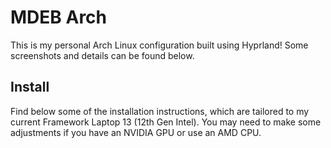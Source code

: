 # MDEB Arch

This is my personal Arch Linux configuration built using Hyprland! Some screenshots and details can be found below.

## Install

Find below some of the installation instructions, which are tailored to my current Framework Laptop 13 (12th Gen Intel). You may need to make some adjustments if you have an NVIDIA GPU or use an AMD CPU.

